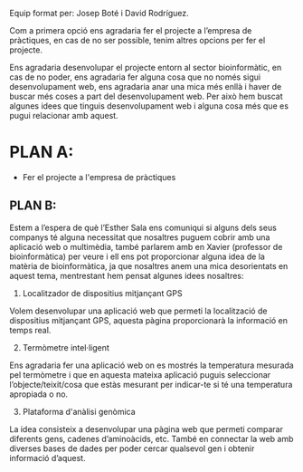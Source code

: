 Equip format per: Josep Boté i David Rodríguez.

Com a primera opció ens agradaria fer el projecte a l’empresa de pràctiques, en cas de no ser possible, tenim altres opcions per fer el projecte.

Ens agradaria desenvolupar el projecte entorn al sector bioinformàtic, en cas de no poder, ens agradaria fer alguna cosa que no només sigui desenvolupament web, ens agradaria anar una mica més enllà i haver de buscar més coses a part del desenvolupament web. Per això hem buscat algunes idees que tinguis desenvolupament web i alguna cosa més que es pugui relacionar amb aquest.

# PLAN A:

- Fer el projecte a l'empresa de pràctiques

## PLAN B:

Estem a l’espera de què l’Esther Sala ens comuniqui si alguns dels seus companys té alguna necessitat que nosaltres puguem cobrir amb una aplicació web o multimèdia, també parlarem amb en Xavier (professor de bioinformàtica) per veure i ell ens pot proporcionar alguna idea de la matèria de bioinformàtica, ja que nosaltres anem una mica desorientats en aquest tema, mentrestant hem pensat algunes idees nosaltres:

1. Localitzador de dispositius mitjançant GPS

Volem desenvolupar una aplicació web que permeti la localització de dispositius mitjançant GPS, aquesta pàgina proporcionarà la informació en temps real.

2. Termòmetre intel·ligent

Ens agradaria fer una aplicació web on es mostrés la temperatura mesurada pel termòmetre i que en aquesta mateixa aplicació puguis seleccionar l’objecte/teixit/cosa que estàs mesurant per indicar-te si té una temperatura apropiada o no.

3. Plataforma d'anàlisi genòmica

La idea consisteix a desenvolupar una pàgina web que permeti comparar diferents gens, cadenes d’aminoàcids, etc. També en connectar la web amb diverses bases de dades per poder cercar qualsevol gen i obtenir informació d’aquest.
